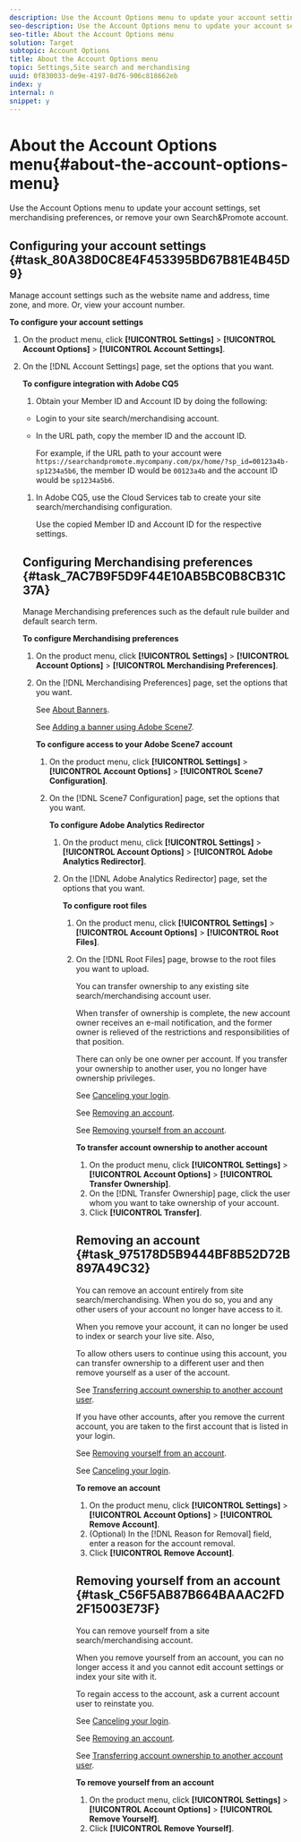 ```yaml
---
description: Use the Account Options menu to update your account settings, set merchandising preferences, or remove your own Search&Promote account.
seo-description: Use the Account Options menu to update your account settings, set merchandising preferences, or remove your own Search&Promote account.
seo-title: About the Account Options menu
solution: Target
subtopic: Account Options
title: About the Account Options menu
topic: Settings,Site search and merchandising
uuid: 0f830033-de9e-4197-8d76-906c818662eb
index: y
internal: n
snippet: y
---
```


# About the Account Options menu{#about-the-account-options-menu}

Use the Account Options menu to update your account settings, set merchandising preferences, or remove your own Search&Promote account.

## Configuring your account settings {#task_80A38D0C8E4F453395BD67B81E4B45D9}

Manage account settings such as the website name and address, time zone, and more. Or, view your account number.

<!-- 

t_configuring_your_searchpromote_account_settings.xml

 -->

**To configure your account settings** 

1. On the product menu, click **[!UICONTROL Settings]** > **[!UICONTROL Account Options]** > **[!UICONTROL Account Settings]**.
1. On the [!DNL Account Settings] page, set the options that you want.

   <!-- 

r_account_settings_options.xml

 -->

<table id="table_7660BFC618684030A510776F542A6904"> 
 <thead> 
  <tr> 
   <th colname="col1" class="entry"> <p>Option </p> </th> 
   <th colname="col2" class="entry"> <p>Description </p> </th> 
  </tr> 
 </thead>
 <tbody> 
  <tr> 
   <td colname="col1"> <p>Web Site Name </p> </td> 
   <td colname="col2"> <p>Required. </p> <p>A short name that is used to describe your website/account. This option is useful if you have multiple websites. </p> <p> <p>Note:  You must contact Technical Support to select one or more names that you want to use. </p> </p> </td> 
  </tr> 
  <tr> 
   <td colname="col1"> <p>Web Site Address </p> </td> 
   <td colname="col2"> <p>Required. </p> <p>The URL address of your website. The address specified here is used as the main website entry point. </p> <p>See also <a href="../c-about-settings-menu/c-about-crawling-menu.md#task_2338A47387D74CFDAC4D4EF4A367ED45" type="task" format="dita" scope="local"> Adding multiple URL entry points that you want indexed </a>. </p> </td> 
  </tr> 
  <tr> 
   <td colname="col1"> <p>Time Zone (for reports and scheduling) </p> </td> 
   <td colname="col2"> <p>The time zone that is used for reports and publish operations. </p> </td> 
  </tr> 
  <tr> 
   <td colname="col1"> <p>Validate Template Tag Attributes on Save </p> </td> 
   <td colname="col2"> <p>Validates all attributes in <span class="codeph"> &lt;guided-*&gt; </span> and <span class="codeph"> &lt;search-*&gt; </span> when you save a template in the Staged Template Editor. </p> <p>See <a href="../c-about-design-menu/c-about-templates.md#task_800E0E2265C34C028C92FEB5A1243EC3" type="task" format="dita" scope="local"> Editing a presentation or a transport template </a>. </p> </td> 
  </tr> 
  <tr> 
   <td colname="col1"> <p>Validate Template References to GS Objects on Save </p> </td> 
   <td colname="col2"> <p> Checks the existence of Guided Search objects, such as menus, facets, breadcrumbs, custom vars, and templates, that are referred to in <span class="codeph"> &lt;guided-*&gt; </span> tags. </p> </td> 
  </tr> 
  <tr> 
   <td colname="col1"> <p>Enforce stringent template syntax checking </p> </td> 
   <td colname="col2"> <p>Makes the template validator more strict and enables the checking of things such as unbalanced quotes and &lt;&gt; symbols. </p> </td> 
  </tr> 
  <tr> 
   <td colname="col1"> <p>Account Number </p> </td> 
   <td colname="col2"> <p>You cannot edit the account number. It is for display purposes only. </p> </td> 
  </tr> 
 </tbody> 
</table>

1. Click **[!UICONTROL Save Changes]**.

## Configuring integration with Adobe CQ5 {#task_EA2FC2C24960498DAE01A1AB769D2F14}

You can configure the integration of site search/merchandising with Adobe CQ5.

<!-- 

t_configuring_integration_with_adobe_cq.xml

 -->

**To configure integration with Adobe CQ5** 

1. Obtain your Member ID and Account ID by doing the following:

* Login to your site search/merchandising account. 
* In the URL path, copy the member ID and the account ID.

  For example, if the URL path to your account were `https://searchandpromote.mycompany.com/px/home/?sp_id=00123a4b-sp1234a5b6`, the member ID would be `00123a4b` and the account ID would be `sp1234a5b6`.

1. In Adobe CQ5, use the Cloud Services tab to create your site search/merchandising configuration.

   Use the copied Member ID and Account ID for the respective settings. 

## Configuring Merchandising preferences {#task_7AC7B9F5D9F44E10AB5BC0B8CB31C37A}

Manage Merchandising preferences such as the default rule builder and default search term.

<!-- 

t_configuring_merchandising_preferences.xml

 -->

**To configure Merchandising preferences** 

1. On the product menu, click **[!UICONTROL Settings]** > **[!UICONTROL Account Options]** > **[!UICONTROL Merchandising Preferences]**.
1. On the [!DNL Merchandising Preferences] page, set the options that you want.

   <!-- 

r_merchandising_preferences_options.xml

 -->

<table id="table_C566C46F6A4A47EF9D892CF6186E89B1"> 
 <thead> 
  <tr> 
   <th colname="col1" class="entry"> <p>Option </p> </th> 
   <th colname="col2" class="entry"> <p>Description </p> </th> 
  </tr> 
 </thead>
 <tbody> 
  <tr> 
   <td colname="col1"> <p>Trigger Group Dominant Threshold </p> </td> 
   <td colname="col2"> <p> The threshold percentage to apply to "group dominant" results-based triggers that specify "use account default". </p> <p>Changing this setting can immediately effect live searches, therefore use with caution. </p> </td> 
  </tr> 
  <tr> 
   <td colname="col1"> <p>Group Definition </p> </td> 
   <td colname="col2"> <p>The number of results in a group for the merchandising console. The maximum is 50,000. </p> </td> 
  </tr> 
  <tr> 
   <td colname="col1"> <p> 'Merchandising Document ID' (MDI) field </p> </td> 
   <td colname="col2"> <p> The field you specify must "uniquify" the search results that you want to manipulate by way of 'single result' results-based triggers and actions. </p> <p>Using the pre-defined URL field works in some cases, but is not recommended. A user-defined meta field with a unique ID for every page (like SKU or product_id for example) would be much more efficient than using the URL field. Specifying 'none' disables 'single result' results-based triggers &amp; actions in the rules manager. Changing this option only applies to rules that are saved going forward; existing rules continue to use the MDI with which they were originally saved. </p> </td> 
  </tr> 
  <tr> 
   <td colname="col1"> <p>Default VRB (Visual Rule Builder) search term </p> </td> 
   <td colname="col2"> <p> Lets you customize the initial search term that is used in Visual Rule Builder. </p> </td> 
  </tr> 
  <tr> 
   <td colname="col1"> <p>VRB Default Search </p> </td> 
   <td colname="col2"> <p>This setting lets you set what default search is initially selected in Visual Rule Builder. </p> <p> This setting is only relevant for implementation with multiple searches. The VRB lets you select what search the trigger or action that the defined group applies to. </p> </td> 
  </tr> 
  <tr> 
   <td colname="col1"> <p>VRB / Simulator Timeout </p> </td> 
   <td colname="col2"> <p>The VRB and Simulator sends searches through a proxy server which are slower than your production search. Under certain circumstances, such as slow loading assets, the VRB or simulator can timeout. You can increase, or decrease, the number of seconds that the user interface must wait before it stops. You seldom need to increase this setting from the default of 60. </p> </td> 
  </tr> 
 </tbody> 
</table>

1. Click **[!UICONTROL Save Changes]**.

## Configuring access to your Adobe Scene7 account {#task_CEFF88C2033D41D0B2FE86C435EDAC6D}

Link your site search/merchandising account to Adobe Scene7 so you can easily add banner ads to your website using uploaded digital assets from Adobe Scene7.

<!-- 

t_configuring_your_scene7_account.xml

 -->

See [About Banners](../c-about-design-menu/c-about-banners.md#concept_5BBE01FEC6134393B43CC917C8CC64DA).

See [Adding a banner using Adobe Scene7](../c-about-design-menu/c-about-banners.md#task_AD1E0C00A9E04B1FA819EB93288786B3).

**To configure access to your Adobe Scene7 account** 

1. On the product menu, click **[!UICONTROL Settings]** > **[!UICONTROL Account Options]** > **[!UICONTROL Scene7 Configuration]**.
1. On the [!DNL Scene7 Configuration] page, set the options that you want.

   <!-- 

r_scene7_configuration_options.xml

 -->

<table id="table_C6C322C0DF0F4113B7D5729EC6A2EA9D"> 
 <thead> 
  <tr> 
   <th colname="col1" class="entry"> <p>Option </p> </th> 
   <th colname="col2" class="entry"> <p>Description </p> </th> 
  </tr> 
 </thead>
 <tbody> 
  <tr> 
   <td colname="col1"> <p>Region </p> </td> 
   <td colname="col2"> <p>Required. Identifies the region of the world where your Scene7 account accesses the various Scene7 servers. </p> </td> 
  </tr> 
  <tr> 
   <td colname="col1"> <p>Default Company </p> </td> 
   <td colname="col2"> <p>Identifies the name of the company that is associated with your Scene7 account. </p> </td> 
  </tr> 
  <tr> 
   <td colname="col1"> <p> Email </p> </td> 
   <td colname="col2"> <p>Required. Identifies your email address that is used for Scene7 sign-in and communications. </p> </td> 
  </tr> 
  <tr> 
   <td colname="col1"> <p>Password </p> </td> 
   <td colname="col2"> <p>Required. Your Scene7 sign-in password. </p> </td> 
  </tr> 
  <tr> 
   <td colname="col1"> <p>Enabled </p> </td> 
   <td colname="col2"> <p>Enables all the Scene7 controls within site search/merchandising. </p> </td> 
  </tr> 
  <tr> 
   <td colname="col1"> <p>Test </p> </td> 
   <td colname="col2"> <p>Verifies that your Scene7 region name, email address, and password details are correct. </p> </td> 
  </tr> 
 </tbody> 
</table>

1. (Optional) Click **[!UICONTROL Test]** to verify that your Scene7 region name, email address, and password details are correct.
1. Click **[!UICONTROL Save Changes]**.

## Configuring Adobe Analytics Redirector {#task_2C9DE333FD7246E4A460FC0F55204160}

If you use [!DNL Adobe Analytics] for tracking site visitors, you can use [!DNL Adobe Analytics Redirector] in site search/merchandising to track all HTTP redirects with [!DNL Adobe Analytics].

<!-- 

t_configuring_adobe_analytics_redirector.xml

 -->

**To configure Adobe Analytics Redirector** 

1. On the product menu, click **[!UICONTROL Settings]** > **[!UICONTROL Account Options]** > **[!UICONTROL Adobe Analytics Redirector]**.
1. On the [!DNL Adobe Analytics Redirector] page, set the options that you want.

   <!-- 

r_adobe_analytics_redirector_options.xml

 -->

<table id="table_5AFDBEF161A94707BA1AB847BBD62A62"> 
 <thead> 
  <tr> 
   <th colname="col1" class="entry"> <p>Option </p> </th> 
   <th colname="col2" class="entry"> <p>Description </p> </th> 
  </tr> 
 </thead>
 <tbody> 
  <tr> 
   <td colname="col1"> <p>Turn on Adobe Analytics Redirector feature </p> </td> 
   <td colname="col2"> <p>Turns on tracking HTTP redirects with Adobe Analytics. </p> </td> 
  </tr> 
  <tr> 
   <td colname="col1"> <p>Tracking Server </p> </td> 
   <td colname="col2"> <p> Identifies your Adobe Analytics tracking server name. </p> <p>To find out the tracking server name, </p> <p> 
     <ol id="ol_D17B77E81F8D40D0948415CD60839BE3"> 
      <li id="li_BE58DBA104D44F0DB6C64AD3F12CEA97"> In Adobe Analytics, click <span class="uicontrol"> Admin </span> &gt; <span class="uicontrol"> Admin Console </span> &gt; <span class="uicontrol"> Code Manager </span>. </li> 
      <li id="li_67A93D17C3A14874928C6DC4FF2D4784"> In the <span class="wintitle"> Options </span> group box, select a report suite from the respective drop-down list. </li> 
      <li id="li_5AAB004AC58441DBB0F813BDE30EFFD4"> Click <span class="uicontrol"> Generate Code </span>. </li> 
      <li id="li_E80368993F4D4DD69E37509FF4348B36"> On the <span class="wintitle"> Code Manager </span> page, click the <span class="uicontrol"> Core Javascript File tab </span>. </li> 
      <li id="li_991BDCDDA41A445F85CEEAAE9A46A304"> In <span class="wintitle"> Config Section </span>, find line the looks like the following: <p> <code> s.trackingServer="yourcompany.122.2o7.net" 
          </code> </p> <p>The tracking server name, in this case, is <span class="codeph"> "yourcompany.122.2o7.net" </span> </p> </li> 
     </ol> </p> </td> 
  </tr> 
  <tr> 
   <td colname="col1"> <p>Report Suite ID </p> </td> 
   <td colname="col2"> <p> Identifies your report suite ID. </p> <p>To find out your report suite ID, </p> <p> 
     <ol id="ol_4FD7B2459358486DBDB130426131D16A"> 
      <li id="li_9AF624CEB128453C808892EEE385D5D1"> In Adobe Analytics, click <span class="uicontrol"> Admin </span> &gt; <span class="uicontrol"> Admin Console </span> &gt; <span class="uicontrol"> Report Suites </span>. </li> 
      <li id="li_AAC47EAA04144A67BDCB5C7B8D8098E9"> Look at <span class="wintitle"> Report Suite Id </span> column in the table to find the ID. </li> 
     </ol> </p> </td> 
  </tr> 
  <tr> 
   <td colname="col1"> <p>Custom Parameters </p> </td> 
   <td colname="col2"> <p>Lets you add custom parameters to the Adobe Analytics redirect URL. </p> </td> 
  </tr> 
  <tr> 
   <td colname="col1"> <p>Set the case of all custom values to </p> </td> 
   <td colname="col2"> <p>Lets you standardize on the casing that is used for any custom parameter values that you specified above. Adobe Analytics is case-sensitive so there is a reason to unify the case of values. </p> </td> 
  </tr> 
 </tbody> 
</table>

1. Click **[!UICONTROL Save Changes]**.
1. (Optional) Rebuild your staged site index if you want to preview the results.

   See [Configuring an incremental index of a staged website](../c-about-index-menu/c-about-incremental-index.md#task_46A367B0786C4C90BFFA5D3F95FD86C0). 
1. (Optional) On the [!DNL Adobe Analytics Redirector] page, do any of the following:

    * Click **[!UICONTROL Live]**.

      See [Viewing live settings](../c-about-staging.md#task_401A0EBDB5DB4D4CA933CBA7BECDC10F). 
    
    * Click **[!UICONTROL Push Live]**.

      See [Pushing stage settings live](../c-about-staging.md#task_44306783B4C0408AAA58B471DAF2D9A4).

## Configuring root files {#task_5F175C8743FB49A2A003813CBF7C56BF}

Manage root files in the root folder of your website.

<!-- 

t_configuring_root_files.xml

 -->

**To configure root files** 

1. On the product menu, click **[!UICONTROL Settings]** > **[!UICONTROL Account Options]** > **[!UICONTROL Root Files]**.
1. On the [!DNL Root Files] page, browse to the root files you want to upload.

   <!-- 

r_root_file_options.xml

 -->

<table id="table_B51AD4F407894E44B70F44D58BE67C3B"> 
 <thead> 
  <tr> 
   <th colname="col1" class="entry"> <p>Root file </p> </th> 
   <th colname="col2" class="entry"> <p>Description </p> </th> 
  </tr> 
 </thead>
 <tbody> 
  <tr> 
   <td colname="col1"> <p>favicon.ico </p> </td> 
   <td colname="col2"> <p> The icon of the site. Usually it is shown in the address bar of the customer's browser. </p> </td> 
  </tr> 
  <tr> 
   <td colname="col1"> <p>robots.txt </p> </td> 
   <td colname="col2"> <p>Allows or disallows bots to access certain parts of the website. </p> </td> 
  </tr> 
  <tr> 
   <td colname="col1"> <p>sitemap.xml </p> </td> 
   <td colname="col2"> <p>The XML file with a list of all pages that are available on the website. </p> </td> 
  </tr> 
  <tr> 
   <td colname="col1"> <p>crossdomain.xml </p> </td> 
   <td colname="col2"> <p>Allows or disallows Flash Player to access files across domains. </p> </td> 
  </tr> 
 </tbody> 
</table>

1. Click **[!UICONTROL Save Changes]**.
1. (Optional) Rebuild your staged site index if you want to preview the results.

   See [Configuring an incremental index of a staged website](../c-about-index-menu/c-about-incremental-index.md#task_46A367B0786C4C90BFFA5D3F95FD86C0). 
1. (Optional) On the [!DNL Root Files] page, do any of the following:

    * Click **[!UICONTROL Live]**.

      See [Viewing live settings](../c-about-staging.md#task_401A0EBDB5DB4D4CA933CBA7BECDC10F). 
    
    * Click **[!UICONTROL Push Live]**.

      See [Pushing stage settings live](../c-about-staging.md#task_44306783B4C0408AAA58B471DAF2D9A4).

## Transferring account ownership to another account user {#task_47E3C66CC6374274830DA10171E0CF17}

As an account owner, if you intend to cancel your login, you have to first transfer ownership to another active account user. You can use [!DNL Transfer Ownership] to accomplish this task.

<!-- 

t_transferring_account_ownership_to_another_account_user.xml

 -->

You can transfer ownership to any existing site search/merchandising account user.

When transfer of ownership is complete, the new account owner receives an e-mail notification, and the former owner is relieved of the restrictions and responsibilities of that position.

There can only be one owner per account. If you transfer your ownership to another user, you no longer have ownership privileges.

See [Canceling your login](../c-about-settings-menu/c-about-my-profile-menu.md#task_D57701BB726243B08CEA14EEC86C3087).

See [Removing an account](../c-about-settings-menu/c-about-account-options-menu.md#task_975178D5B9444BF8B52D72B897A49C32).

See [Removing yourself from an account](../c-about-settings-menu/c-about-account-options-menu.md#task_C56F5AB87B664BAAAC2FD2F15003E73F).

**To transfer account ownership to another account** 

1. On the product menu, click **[!UICONTROL Settings]** > **[!UICONTROL Account Options]** > **[!UICONTROL Transfer Ownership]**.
1. On the [!DNL Transfer Ownership] page, click the user whom you want to take ownership of your account.
1. Click **[!UICONTROL Transfer]**.

## Removing an account {#task_975178D5B9444BF8B52D72B897A49C32}

You can remove an account entirely from site search/merchandising. When you do so, you and any other users of your account no longer have access to it.

<!-- 

t_removing_an_account.xml

 -->

When you remove your account, it can no longer be used to index or search your live site. Also,

To allow others users to continue using this account, you can transfer ownership to a different user and then remove yourself as a user of the account.

See [Transferring account ownership to another account user](../c-about-settings-menu/c-about-account-options-menu.md#task_47E3C66CC6374274830DA10171E0CF17).

If you have other accounts, after you remove the current account, you are taken to the first account that is listed in your login.

See [Removing yourself from an account](../c-about-settings-menu/c-about-account-options-menu.md#task_C56F5AB87B664BAAAC2FD2F15003E73F).

See [Canceling your login](../c-about-settings-menu/c-about-my-profile-menu.md#task_D57701BB726243B08CEA14EEC86C3087).

**To remove an account** 

1. On the product menu, click **[!UICONTROL Settings]** > **[!UICONTROL Account Options]** > **[!UICONTROL Remove Account]**.
1. (Optional) In the [!DNL Reason for Removal] field, enter a reason for the account removal.
1. Click **[!UICONTROL Remove Account]**.

## Removing yourself from an account {#task_C56F5AB87B664BAAAC2FD2F15003E73F}

You can remove yourself from a site search/merchandising account.

<!-- 

t_removing_yourself_from_an_account.xml

 -->

When you remove yourself from an account, you can no longer access it and you cannot edit account settings or index your site with it.

To regain access to the account, ask a current account user to reinstate you.

See [Canceling your login](../c-about-settings-menu/c-about-my-profile-menu.md#task_D57701BB726243B08CEA14EEC86C3087).

See [Removing an account](../c-about-settings-menu/c-about-account-options-menu.md#task_975178D5B9444BF8B52D72B897A49C32).

See [Transferring account ownership to another account user](../c-about-settings-menu/c-about-account-options-menu.md#task_47E3C66CC6374274830DA10171E0CF17).

**To remove yourself from an account** 

1. On the product menu, click **[!UICONTROL Settings]** > **[!UICONTROL Account Options]** > **[!UICONTROL Remove Yourself]**.
1. Click **[!UICONTROL Remove Yourself]**.
